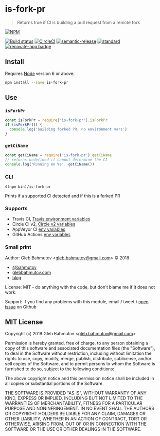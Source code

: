 # is-fork-pr

> Returns true if CI is building a pull request from a remote fork

[![NPM][npm-icon]][npm-url]

[![Build status][ci-image]][ci-url]
[![CircleCI](https://circleci.com/gh/bahmutov/is-fork-pr.svg?style=svg)](https://circleci.com/gh/bahmutov/is-fork-pr)
[![semantic-release][semantic-image]][semantic-url]
[![standard][standard-image]][standard-url]
[![renovate-app badge][renovate-badge]][renovate-app]

## Install

Requires [Node](https://nodejs.org/en/) version 6 or above.

```sh
npm install --save is-fork-pr
```

## Use

### `isForkPr`

```js
const isForkPr = require('is-fork-pr').isForkPr
if (isForkPr()) {
  console.log('building forked PR, no environment vars')
}
```

### `getCiName`

```js
const getCiName = require('is-fork-pr').getCiName
// returns undefined if cannot determine the CI
console.log('Running on %s', getCiName())
```

### CLI

```
$(npm bin)/is-fork-pr
```

Prints if a supported CI detected and if this is a forked PR

### Supports

- Travis CI, [Travis environment variables](https://docs.travis-ci.com/user/environment-variables/)
- Circle CI v2, [Circle v2 variables](https://circleci.com/docs/2.0/env-vars/)
- AppVeyor CI [env variables](https://www.appveyor.com/docs/environment-variables/)
- GitHub Actions [env variables](https://help.github.com/en/articles/virtual-environments-for-github-actions#environment-variables)

### Small print

Author: Gleb Bahmutov &lt;gleb.bahmutov@gmail.com&gt; &copy; 2018

* [@bahmutov](https://twitter.com/bahmutov)
* [glebbahmutov.com](https://glebbahmutov.com)
* [blog](https://glebbahmutov.com/blog)

License: MIT - do anything with the code, but don't blame me if it does not work.

Support: if you find any problems with this module, email / tweet /
[open issue](https://github.com/bahmutov/is-fork-pr/issues) on Github

## MIT License

Copyright (c) 2018 Gleb Bahmutov &lt;gleb.bahmutov@gmail.com&gt;

Permission is hereby granted, free of charge, to any person
obtaining a copy of this software and associated documentation
files (the "Software"), to deal in the Software without
restriction, including without limitation the rights to use,
copy, modify, merge, publish, distribute, sublicense, and/or sell
copies of the Software, and to permit persons to whom the
Software is furnished to do so, subject to the following
conditions:

The above copyright notice and this permission notice shall be
included in all copies or substantial portions of the Software.

THE SOFTWARE IS PROVIDED "AS IS", WITHOUT WARRANTY OF ANY KIND,
EXPRESS OR IMPLIED, INCLUDING BUT NOT LIMITED TO THE WARRANTIES
OF MERCHANTABILITY, FITNESS FOR A PARTICULAR PURPOSE AND
NONINFRINGEMENT. IN NO EVENT SHALL THE AUTHORS OR COPYRIGHT
HOLDERS BE LIABLE FOR ANY CLAIM, DAMAGES OR OTHER LIABILITY,
WHETHER IN AN ACTION OF CONTRACT, TORT OR OTHERWISE, ARISING
FROM, OUT OF OR IN CONNECTION WITH THE SOFTWARE OR THE USE OR
OTHER DEALINGS IN THE SOFTWARE.

[npm-icon]: https://nodei.co/npm/is-fork-pr.svg?downloads=true
[npm-url]: https://npmjs.org/package/is-fork-pr
[ci-image]: https://travis-ci.org/bahmutov/is-fork-pr.svg?branch=master
[ci-url]: https://travis-ci.org/bahmutov/is-fork-pr
[semantic-image]: https://img.shields.io/badge/%20%20%F0%9F%93%A6%F0%9F%9A%80-semantic--release-e10079.svg
[semantic-url]: https://github.com/semantic-release/semantic-release
[standard-image]: https://img.shields.io/badge/code%20style-standard-brightgreen.svg
[standard-url]: http://standardjs.com/
[renovate-badge]: https://img.shields.io/badge/renovate-app-blue.svg
[renovate-app]: https://renovateapp.com/
